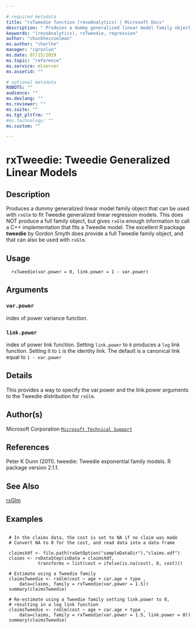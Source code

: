 ```yaml
--- 

# required metadata 
title: "rxTweedie function (revoAnalytics) | Microsoft Docs" 
description: " Produces a dummy generalized linear model family object that can be used with rxGlm to fit  Tweedie generalized linear regression models. This does NOT produce a full family object, but gives  rxGlm enough information to call a C++ implementation that fits a Tweedie model. The excellent  R package **tweedie** by Gordon Smyth does provide a full Tweedie family object, and that can also be  used with rxGlm. " 
keywords: "(revoAnalytics), rxTweedie, regression" 
author: "chuckheinzelman"
ms.author: "charlhe" 
manager: "cgronlun" 
ms.date: 07/15/2019
ms.topic: "reference" 
ms.service: mlserver
ms.assetid: "" 

# optional metadata 
ROBOTS: "" 
audience: "" 
ms.devlang: "" 
ms.reviewer: "" 
ms.suite: "" 
ms.tgt_pltfrm: "" 
#ms.technology: "" 
ms.custom: "" 

--- 
```



 # rxTweedie: Tweedie Generalized Linear Models 
 ## Description

Produces a dummy generalized linear model family object that can be used with `rxGlm` to fit 
Tweedie generalized linear regression models. This does NOT produce a full family object, but gives 
`rxGlm` enough information to call a C++ implementation that fits a Tweedie model. The excellent 
R package **tweedie** by Gordon Smyth does provide a full Tweedie family object, and that can also be 
used with `rxGlm`.


 ## Usage

```   
  rxTweedie(var.power = 0, link.power = 1 - var.power)

```

 ## Arguments



 ### `var.power`
 index of power variance function. 


 ### `link.power`
 index of power link function. Setting `link.power` to `0`  produces a `log` link function. Setting it to `1` is the identity link.  The default is a canonical link  equal to `1 - var.power` 




 ## Details

This provides a way to specify the var.power and the link.power arguments to the Tweedie distribution for `rxGlm`.



 ## Author(s)
 Microsoft Corporation [`Microsoft Technical Support`](https://go.microsoft.com/fwlink/?LinkID=698556&clcid=0x409)



 ## References

Peter K Dunn (2011). tweedie: Tweedie exponential family models. R package version 2.1.1.  



 ## See Also

[rxGlm](rxGLM.md)


 ## Examples

 ```

  # In the claims data, the cost is set to NA if no claim was made
  # Convert NA to 0 for the cost, and read data into a data frame

  claimsXdf <- file.path(rxGetOption("sampleDataDir"),"claims.xdf")
  claims <- rxDataStep(inData = claimsXdf, 
             transforms = list(cost = ifelse(is.na(cost), 0, cost)))

  # Estimate using a Tweedie family                           
  claimsTweedie <- rxGlm(cost ~ age + car.age + type , 
      data=claims, family = rxTweedie(var.power = 1.5)) 
  summary(claimsTweedie)

  # Re-estimate using a Tweedie family setting link.power to 0,
  # resulting in a log link function                          
  claimsTweedie <- rxGlm(cost ~ age + car.age + type , 
      data=claims, family = rxTweedie(var.power = 1.5, link.power = 0)) 
  summary(claimsTweedie)
```




